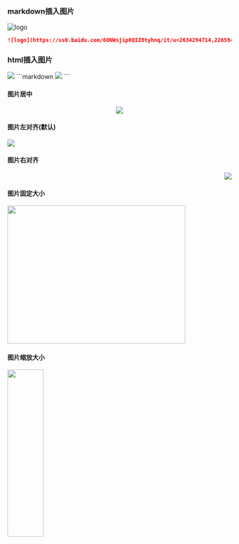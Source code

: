 ### markdown插入图片
![logo](https://ss0.baidu.com/6ONWsjip0QIZ8tyhnq/it/u=2634294714,2265844648&fm=58&s=4EE6885691B0CD92947DB9F002005035&bpow=121&bpoh=75)
```markdown
![logo](https://ss0.baidu.com/6ONWsjip0QIZ8tyhnq/it/u=2634294714,2265844648&fm=58&s=4EE6885691B0CD92947DB9F002005035&bpow=121&bpoh=75)
```


### html插入图片
<img src="http://sucimg.itc.cn/sblog/o4178e48bcb2ff67de98496c3a437fcee">
```markdown
<img src="http://sucimg.itc.cn/sblog/o4178e48bcb2ff67de98496c3a437fcee">
```

#### 图片居中
<div align='center'>
<img src="http://sucimg.itc.cn/sblog/o4178e48bcb2ff67de98496c3a437fcee">
</div>


#### 图片左对齐(默认)
<div align='left'>
<img src="http://sucimg.itc.cn/sblog/o4178e48bcb2ff67de98496c3a437fcee">
</div>



#### 图片右对齐
<div align='right'>
<img src="http://sucimg.itc.cn/sblog/o4178e48bcb2ff67de98496c3a437fcee">
</div>


#### 图片固定大小
<img src="http://sucimg.itc.cn/sblog/o4178e48bcb2ff67de98496c3a437fcee" width="400" height="310">


#### 图片缩放大小
<img src="http://sucimg.itc.cn/sblog/o4178e48bcb2ff67de98496c3a437fcee" width="40%" height="31%">
